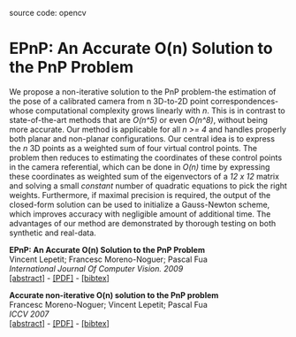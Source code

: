 source code: opencv
# EPnP: An Accurate O(n) Solution to the PnP Problem 

We propose a non-iterative solution to the PnP problem-the estimation of the pose of a calibrated camera from n 3D-to-2D point correspondences-whose computational complexity grows linearly with *n*. 
This is in contrast to state-of-the-art methods that are *O(n^5)* or even *O(n^8)*, without being more accurate. 
Our method is applicable for all *n >= 4* and handles properly both planar and non-planar configurations. 
Our central idea is to express the *n* 3D points as a weighted sum of four virtual control points. 
The problem then reduces to estimating the coordinates of these control points in the camera referential, 
which can be done in *O(n)* time by expressing these coordinates as weighted sum of the eigenvectors of a *12 x 12* matrix 
and solving a small *constant* number of quadratic equations to pick the right weights.
Furthermore, if maximal precision is required, the output of the closed-form solution can be used to initialize a Gauss-Newton scheme, which improves accuracy with negligible amount of additional time.
The advantages of our method are demonstrated by thorough testing on both synthetic and real-data.

**EPnP: An Accurate O(n) Solution to the PnP Problem**  
Vincent Lepetit; Francesc Moreno-Noguer; Pascal Fua  
*International Journal Of Computer Vision. 2009*  
[[abstract]](https://infoscience.epfl.ch/record/160138?ln=en) - [[PDF]](https://infoscience.epfl.ch/record/160138/files/top.pdf) - [[bibtex]](https://infoscience.epfl.ch/record/160138/export/btex)

**Accurate non-iterative O(n) solution to the PnP problem**  
Francesc Moreno-Noguer; Vincent Lepetit; Pascal Fua  
*ICCV 2007*  
[[abstract]](https://infoscience.epfl.ch/record/179767?ln=en) - [[PDF]](https://infoscience.epfl.ch/record/179767/files/top.pdf) - [[bibtex]](https://infoscience.epfl.ch/record/179767/export/btex)

